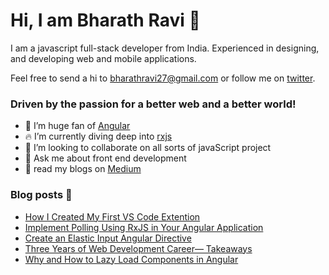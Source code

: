 # Hi, I am Bharath Ravi 🌟

I am a javascript full-stack developer from India. Experienced in designing, and developing web and mobile applications.

Feel free to send a hi to <bharathravi27@gmail.com> or follow me on [twitter](https://twitter.com/_bharath_ravi).

### Driven by the passion for a better web and a better world!

- 🔭 I’m huge fan of [Angular](https://angular.io)
- 🔥 I’m currently diving deep into [rxjs](RxJSrxjs-dev.firebaseapp.com)
- 👯 I’m looking to collaborate on all sorts of javaScript project
- 💬 Ask me about front end development
- 📃 read my blogs on [Medium](http://bharath-ravi.medium.com)

### Blog posts 📕

<!-- BLOG-POST-LIST:START -->
- [How I Created My First VS Code Extention](https://levelup.gitconnected.com/how-i-created-my-first-vs-code-extention-66d7d5ff7fbe?source=rss-d3cb98938cdc------2)
- [Implement Polling Using RxJS in Your Angular Application](https://medium.com/better-programming/implement-polling-using-rxjs-in-your-angular-application-278129d5a9a9?source=rss-d3cb98938cdc------2)
- [Create an Elastic Input Angular Directive](https://medium.com/javascript-in-plain-english/create-an-elastic-input-angular-directive-b58d3e61185e?source=rss-d3cb98938cdc------2)
- [Three Years of Web Development Career— Takeaways](https://levelup.gitconnected.com/three-years-of-web-development-career-takeaways-9d8df65c5cf6?source=rss-d3cb98938cdc------2)
- [Why and How to Lazy Load Components in Angular](https://medium.com/better-programming/why-and-how-to-lazy-load-components-in-angular-b4aff3797c6d?source=rss-d3cb98938cdc------2)
<!-- BLOG-POST-LIST:END -->
